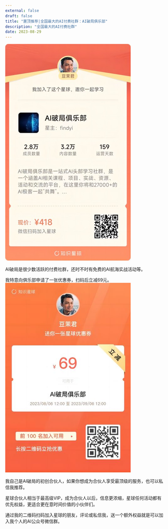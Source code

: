 ```yaml
---
external: false
draft: false
title: "置顶推荐|全国最大的AI付费社群：AI破局俱乐部"
description: "全国最大的AI付费社群"
date: 2023-08-29
---
```


![aipjQR](../../public/images/aipj418.jpg)


AI破局是很少数活跃的付费社群，还时不时有免费的AI航海实战活动等。

我特意向俱乐部申请了一张优惠券，扫码后立减69元。
![aipjdiscount](../../public/images/aipj-69.jpg)

我自己是AI破局的初创合伙人，如果你想成为合伙人享受最顶级的服务，也可以私信我推荐。  

星球合伙人相当于最高级VIP，成为合伙人以后，信息更浓缩，星球任何活动都有优先权益，更适合更在意时间价值的小伙伴们。


通过我的二维码扫码加入星球的朋友，评论或私信我，送一个额外权益就是可以加入我个人的AI公众号微信群。
